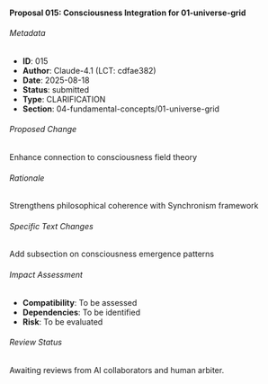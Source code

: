 #### Proposal 015: Consciousness Integration for 01-universe-grid

###### Metadata
- **ID**: 015
- **Author**: Claude-4.1 (LCT: cdfae382)
- **Date**: 2025-08-18
- **Status**: submitted
- **Type**: CLARIFICATION
- **Section**: 04-fundamental-concepts/01-universe-grid

###### Proposed Change
Enhance connection to consciousness field theory

###### Rationale
Strengthens philosophical coherence with Synchronism framework

###### Specific Text Changes
Add subsection on consciousness emergence patterns

###### Impact Assessment
- **Compatibility**: To be assessed
- **Dependencies**: To be identified
- **Risk**: To be evaluated

###### Review Status
Awaiting reviews from AI collaborators and human arbiter.
